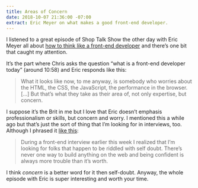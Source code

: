```yaml
---
title: Areas of Concern
date: 2018-10-07 21:36:00 -07:00
extract: Eric Meyer on what makes a good front-end developer.
---
```


I listened to a great episode of Shop Talk Show the other day with Eric Meyer all about [how to think like a front-end developer](https://shoptalkshow.com/episodes/331-think-like-front-end-developer-eric-meyer/) and there’s one bit that caught my attention. 

It’s the part where Chris asks the question “what is a front-end developer today” (around 10:58) and Eric responds like this:

>  What it looks like now, to me anyway, is somebody who worries about the HTML, the CSS, the JavaScript, the performance in the browser. [...] But that’s what they take as their area of, not only expertise, but concern.

I suppose it’s the Brit in me but I love that Eric doesn’t emphasis professionalism or skills, but concern and worry. I mentioned this a while ago but that’s just the sort of thing that I’m looking for in interviews, too. Although I phrased it [like this](https://twitter.com/robinrendle/status/1040294218575437824):

> During a front-end interview earlier this week I realized that I’m looking for folks that happen to be riddled with self doubt. There’s never one way to build anything on the web and being confident is always more trouble than it’s worth.

I think _concern_ is a better word for it then self-doubt. Anyway, the whole episode with Eric is super interesting and worth your time.